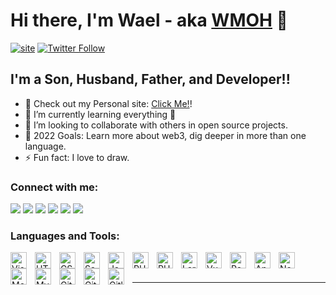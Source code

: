 # Hi there, I'm Wael - aka [WMOH][site] 👋 


[![site](https://img.shields.io/website?label=waelmohamed.me&style=for-the-badge&url=https://waelmohamed)](https://waelmohamed.me)
[![Twitter Follow](https://img.shields.io/twitter/follow/WaelMohElSaid?color=1DA1F2&logo=twitter&style=for-the-badge)](https://twitter.com/intent/follow?original_referer=https%3A%2F%2Fgithub.com%2FWaelMohElSaid&screen_name=WaelMohElSaid)



## I'm a Son, Husband, Father, and Developer!!

- 🔭 Check out my Personal site: [Click Me!][site]!
- 🌱 I’m currently learning everything 🤣
- 👯 I’m looking to collaborate with others in open source projects.
- 🥅 2022 Goals: Learn more about web3, dig deeper in more than one language.
- ⚡ Fun fact: I love to draw.

### Connect with me:

[<img src="https://img.icons8.com/material-rounded/24/000000/github.png"/>][github]
[<img src="https://img.icons8.com/external-tal-revivo-bold-tal-revivo/24/000000/external-gitlab-project-planning-and-source-code-management-logo-bold-tal-revivo.png"/>][gitlab]
[<img src="https://img.icons8.com/material-sharp/24/000000/facebook-new.png"/>][facebook]
[<img src="https://img.icons8.com/material-rounded/24/000000/twitter.png"/>][twitter]
[<img src="https://img.icons8.com/material-rounded/24/000000/linkedin--v1.png"/>][linkedin]
[<img src="https://img.icons8.com/material-rounded/24/000000/domain--v2.png"/>][site]

### Languages and Tools:

<img align="left" alt="Visual Studio Code" width="26px" src="https://cdn.jsdelivr.net/gh/devicons/devicon/icons/vscode/vscode-original.svg" style="padding-right:10px;" />
<img align="left" alt="HTML5" width="26px" src="https://cdn.jsdelivr.net/gh/devicons/devicon/icons/html5/html5-original.svg" style="padding-right:10px;" />
<img align="left" alt="CSS3" width="26px" src="https://cdn.jsdelivr.net/gh/devicons/devicon/icons/css3/css3-original.svg" style="padding-right:10px;" />
<img align="left" alt="Sass" width="26px" src="https://cdn.jsdelivr.net/gh/devicons/devicon/icons/sass/sass-original.svg" style="padding-right:10px;" />
<img align="left" alt="JavaScript" width="26px" src="https://cdn.jsdelivr.net/gh/devicons/devicon/icons/javascript/javascript-original.svg" style="padding-right:10px;" />

<img align="left" alt="PHPstorm" width="26px" src="https://cdn.jsdelivr.net/gh/devicons/devicon/icons/phpstorm/phpstorm-original.svg"  style="padding-right:10px;" />

<img align="left" alt="PHP" width="26px" src="https://cdn.jsdelivr.net/gh/devicons/devicon/icons/php/php-original.svg" style="padding-right:10px;" />

<img align="left" alt="Laravel" width="26px" src="https://cdn.jsdelivr.net/gh/devicons/devicon/icons/laravel/laravel-plain.svg" style="padding-right:10px;" />

<img align="left" alt="Vuejs" width="26px" src="https://cdn.jsdelivr.net/gh/devicons/devicon/icons/vuejs/vuejs-original.svg" style="padding-right:10px;" />


<img align="left" alt="React" width="26px" src="https://cdn.jsdelivr.net/gh/devicons/devicon/icons/react/react-original.svg" style="padding-right:10px;" />

<img align="left" alt="Angular" width="26px" src="https://cdn.jsdelivr.net/gh/devicons/devicon/icons/angularjs/angularjs-original.svg" style="padding-right:10px;" 
/>


<!-- <img align="left" alt="Gatsby" width="26px" src="https://cdn.jsdelivr.net/gh/devicons/devicon/icons/gatsby/gatsby-original.svg" style="padding-right:10px;" /> -->
<!-- <img align="left" alt="GraphQL" width="26px" src="https://cdn.jsdelivr.net/gh/devicons/devicon/icons/graphql/graphql-plain.svg" style="padding-right:10px;" /> -->

<img align="left" alt="Node.js" width="26px" src="https://cdn.jsdelivr.net/gh/devicons/devicon/icons/nodejs/nodejs-original.svg" style="padding-right:10px;" />

<img align="left" alt="MongoDB" width="26px" src="https://cdn.jsdelivr.net/gh/devicons/devicon/icons/mongodb/mongodb-original.svg" style="padding-right:10px;" />

<img align="left" alt="MySQL" width="26px" src="https://cdn.jsdelivr.net/gh/devicons/devicon/icons/mysql/mysql-original.svg" style="padding-right:10px;" />

<img align="left" alt="Git" width="26px" src="https://cdn.jsdelivr.net/gh/devicons/devicon/icons/git/git-original.svg" style="padding-right:10px;" />

<img align="left" alt="GitHub" width="26px" src="https://cdn.jsdelivr.net/gh/devicons/devicon/icons/github/github-original.svg" style="padding-right:10px;" />


<img align="left" alt="Gitlab" width="26px" src="https://cdn.jsdelivr.net/gh/devicons/devicon/icons/gitlab/gitlab-original.svg" style="padding-right:10px;" />


<br />
<br />

---

<!-- ### 📺 Latest YouTube Videos -->



[website]: https://codeSTACKr.com
[site]: https://waelmohamed.me
[facebook]: https://facebook.com/waelmohelsaid
[twitter]: https://twitter.com/waelmohelsaid
[linkedin]: https://linkedin.com/in/waelmohelsaid
[github]: https://github.com/WMOH-DEV
[gitlab]: https://gitlab.com/Wael.MED